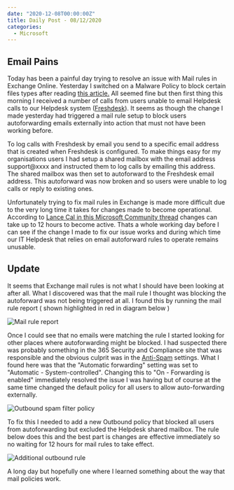 ```yaml
---
date: "2020-12-08T00:00:00Z"
title: Daily Post - 08/12/2020
categories:
  - Microsoft
---
```

## Email Pains

Today has been a painful day trying to resolve an issue with Mail rules in Exchange Online. Yesterday I switched on a Malware Policy to block certain files types after reading [this article.](https://regarding365.com/a-little-bit-more-security-fb6825ef8435?source=rss----604cd9a532f6---4) All seemed fine but then first thing this morning I received a number of calls from users unable to email Helpdesk calls to our Helpdesk system ([Freshdesk](https://www.freshdesk.com)). It seems as though the change I made yesterday had triggered a mail rule setup to block users autoforwarding emails externally into action that must not have been working before.

To log calls with Freshdesk by email you send to a specific email address that is created when Freshdesk is configured. To make things easy for my organisations users I had setup a shared mailbox with the email address support@xxxx and instructed them to log calls by emailing this address. The shared mailbox was then set to autoforward to the Freshdesk email address. This autoforward was now broken and so users were unable to log calls or reply to existing ones.

Unfortunately trying to fix mail rules in Exchange is made more difficult due to the very long time it takes for changes made to become operational. According to [Lance Cal in this Microsoft Community thread](https://answers.microsoft.com/en-us/msoffice/forum/msoffice_o365admin-mso_exchon-mso_o365b/dlp-and-mail-transport-rules-in-eac/75486160-ee0e-4cc2-a9cb-a9311630cf83) changes can take up to 12 hours to become active. Thats a whole working day before I can see if the change I made to fix our issue works and during which time our IT Helpdesk that relies on email autoforward rules to operate remains unusable.

## Update

It seems that Exchange mail rules is not what I should have been looking at after all. What I discovered was that the mail rule I thought was blocking the autoforward was not being triggered at all. I found this by running the mail rule report ( shown highlighted in red in diagram below )

![](/images/2020-12-08-daily-post/mail-rule-report.jpg "Mail rule report")

Once I could see that no emails were matching the rule I started looking for other places where autoforwarding might be blocked. I had suspected there was probably something in the 365 Security and Compliance site that was responsible and the obvious culprit was in the [Anti-Spam](https://protection.office.com/antispam) settings. What I found here was that the "Automatic forwarding" setting was set to "Automatic - System-controlled". Changing this to "On - Forwarding is enabled" immediately resolved the issue I was having but of course at the same time changed the default policy for all users to allow auto-forwarding externally.

![](/images/2020-12-08-daily-post/outboundspam.jpg "Outbound spam filter policy")

To fix this I needed to add a new Outbound policy that blocked all users from autoforwarding but excluded the Helpdesk shared mailbox. The rule below does this and the best part is changes are effective immediately so no waiting for 12 hours for mail rules to take effect.

![](/images/2020-12-08-daily-post/outboundrule.jpg "Additional outbound rule")

A long day but hopefully one where I learned something about the way that mail policies work.

